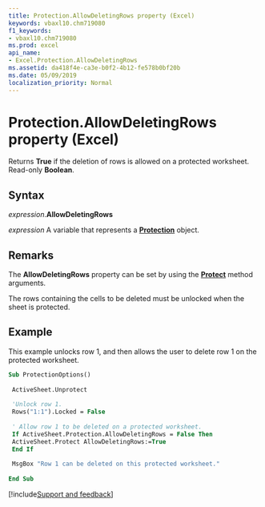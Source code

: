 ```yaml
---
title: Protection.AllowDeletingRows property (Excel)
keywords: vbaxl10.chm719080
f1_keywords:
- vbaxl10.chm719080
ms.prod: excel
api_name:
- Excel.Protection.AllowDeletingRows
ms.assetid: da418f4e-ca3e-b0f2-4b12-fe578b0bf20b
ms.date: 05/09/2019
localization_priority: Normal
---
```



# Protection.AllowDeletingRows property (Excel)

Returns **True** if the deletion of rows is allowed on a protected worksheet. Read-only **Boolean**.


## Syntax

_expression_.**AllowDeletingRows**

_expression_ A variable that represents a **[Protection](Excel.Protection.md)** object.


## Remarks

The **AllowDeletingRows** property can be set by using the **[Protect](Excel.Worksheet.Protect.md)** method arguments.

The rows containing the cells to be deleted must be unlocked when the sheet is protected.


## Example

This example unlocks row 1, and then allows the user to delete row 1 on the protected worksheet.

```vb
Sub ProtectionOptions() 
 
 ActiveSheet.Unprotect 
 
 'Unlock row 1. 
 Rows("1:1").Locked = False 
 
 ' Allow row 1 to be deleted on a protected worksheet. 
 If ActiveSheet.Protection.AllowDeletingRows = False Then 
 ActiveSheet.Protect AllowDeletingRows:=True 
 End If 
 
 MsgBox "Row 1 can be deleted on this protected worksheet." 
 
End Sub
```



[!include[Support and feedback](~/includes/feedback-boilerplate.md)]